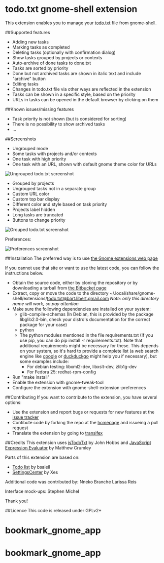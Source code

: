 # todo.txt gnome-shell extension

This extension enables you to manage your [todo.txt](http://todotxt.com/ "Todo.txt homepage") file from gnome-shell.

##Supported features
* Adding new tasks
* Marking tasks as completed
* Deleting tasks (optionally with confirmation dialog)
* Show tasks grouped by projects or contexts
* Auto-archive of done tasks to done.txt
* Tasks are sorted by priority
* Done but not archived tasks are shown in italic text and include "archive" button
* Editing tasks
* Changes in todo.txt file via other ways are reflected in the extension
* Tasks can be shown in a specific style, based on the priority
* URLs in tasks can be opened in the default browser by clicking on them

##Known issues/missing features
* Task priority is not shown (but is considered for sorting)
* There is no possibility to show archived tasks
* ...

##Screenshots
* Ungrouped mode
* Some tasks with projects and/or contexts
* One task with high priority
* One task with an URL, shown with default gnome theme color for URLs


![Ungrouped todo.txt screenshot](https://bytebucket.org/bartl/todo-txt-gnome-shell-extension/raw/master/images/basic.png "Todo.txt in ungrouped mode")

* Grouped by projects
* Ungrouped tasks not in a separate group
* Custom URL color
* Custom top bar display
* Different color and style based on task priority
* Projects label hidden
* Long tasks are truncated
* Buttons to change priority

![Grouped todo.txt screenshot](https://bytebucket.org/bartl/todo-txt-gnome-shell-extension/raw/master/images/advanced.png "Todo.txt with advanced settings")

Preferences:

![Preferences screenshot](https://bytebucket.org/bartl/todo-txt-gnome-shell-extension/raw/master/images/preferences.png "Todo.txt preferences")

##Installation
The preferred way is to use [the Gnome extensions web page](https://extensions.gnome.org/extension/570/todotxt/)

If you cannot use that site or want to use the latest code, you can follow the instructions below.

* Obtain the source code, either by cloning the repository or by downloading a tarball from [the Bitbucket page](https://bitbucket.org/bartl/todo-txt-gnome-shell-extension/downloads/)
* Extract, copy or move the code to the directory ~/.local/share/gnome-shell/extensions/todo.txt@bart.libert.gmail.com
*Note: only this directory name will work, so pay attention*
* Make sure the following dependencies are installed on your system:
    * glib-compile-schemas (In Debian, this is provided by the package libglib2.0-bin, check your distro's documentation for the correct package for your case)
    * python
    * The python modules mentioned in the file requirements.txt (If you use pip, you can do pip install -r requirements.txt). Note that additional requirements might be necessary for these. This depends on your system, so it's hard to provide a complete list (a web search engine like [google](https://encrypted.google.com) or [duckduckgo](https://duckduckgo.com) might help you if necessary), but some examples include:
        * For debian testing: libxml2-dev, libxslt-dev, zlib1g-dev
        * For Fedora 25: redhat-rpm-config
* Run "make install"
* Enable the extension with gnome-tweak-tool
* Configure the extension with gnome-shell-extension-preferences

##Contributing
If you want to contribute to the extension, you have several options:

* Use the extension and report bugs or requests for new features at the [issue tracker](https://bitbucket.org/bartl/todo-txt-gnome-shell-extension/issues?status=new&status=open)
* Contibute code by forking the repo at the [homepage](https://bitbucket.org/bartl/todo-txt-gnome-shell-extension) and
  issueing a pull request
* Translate the extension by going to [transifex](https://www.transifex.com/bart-libert/todotxt-gnome-shell-extension/)

##Credits
This extension uses [jsTodoTxt](https://github.com/jmhobbs/jsTodoTxt "jsTodoTxt homepage") by John Hobbs and [JavaScript
Expression Evaluator](https://github.com/silentmatt/js-expression-eval) by Matthew Crumley

Parts of this extension are based on:

* [Todo list](https://extensions.gnome.org/extension/162/todo-list/) by bsaleil
* [SettingsCenter](https://extensions.gnome.org/extension/341/settingscenter/) by Xes

Additional code was contributed by:
Nneko Branche
Larissa Reis

Interface mock-ups:
Stephen Michel

Thank you!

##Licence
This code is released under GPLv2+

# bookmark_gnome_app
# bookmark_gnome_app
